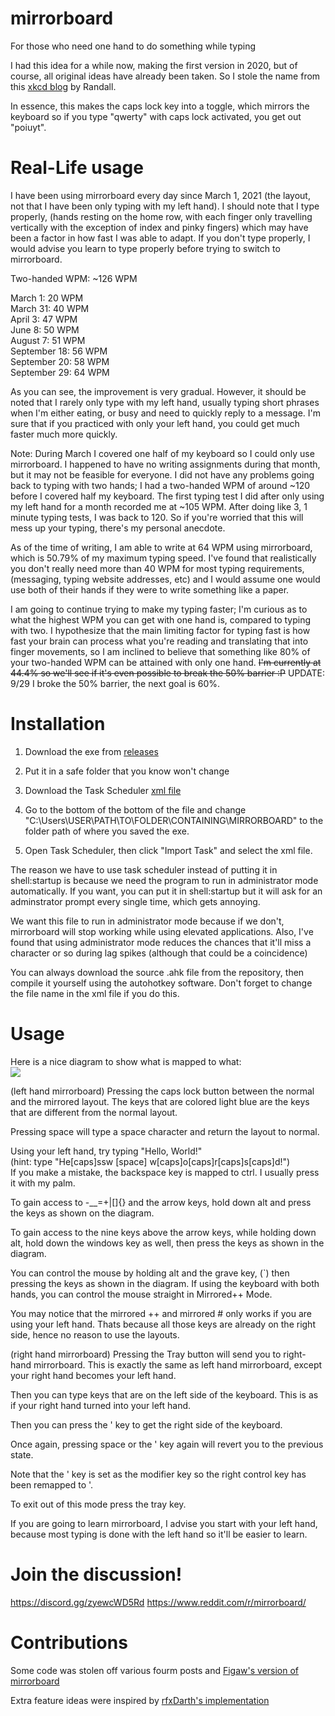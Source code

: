 # mirrorboard

For those who need one hand to do something while typing

I had this idea for a while now, making the first version in 2020, but of course, all original ideas have already been taken. So I stole the name from this [xkcd blog](https://blog.xkcd.com/2007/08/14/mirrorboard-a-one-handed-keyboard-layout-for-the-lazy/) by Randall.

In essence, this makes the caps lock key into a toggle, which mirrors the keyboard so if you type "qwerty" with caps lock activated, you get out "poiuyt".

# Real-Life usage

I have been using mirrorboard every day since March 1, 2021 (the layout, not that I have been only typing with my left hand). I should note that I type properly, (hands resting on the home row, with each finger only travelling vertically with the exception of index and pinky fingers) which may have been a factor in how fast I was able to adapt. If you don't type properly, I would advise you learn to type properly before trying to switch to mirrorboard.  

Two-handed WPM: ~126 WPM  

March 1: 20 WPM  
March 31: 40 WPM  
April 3: 47 WPM  
June 8: 50 WPM  
August 7: 51 WPM  
September 18: 56 WPM  
September 20: 58 WPM  
September 29: 64 WPM  

As you can see, the improvement is very gradual. However, it should be noted that I rarely only type with my left hand, usually typing short phrases when I'm either eating, or busy and need to quickly reply to a message. I'm sure that if you practiced with only your left hand, you could get much faster much more quickly.  

Note: During March I covered one half of my keyboard so I could only use mirrorboard. I happened to have no writing assignments during that month, but it may not be feasible for everyone. I did not have any problems going back to typing with two hands; I had a two-handed WPM of around ~120 before I covered half my keyboard. The first typing test I did after only using my left hand for a month recorded me at ~105 WPM. After doing like 3, 1 minute typing tests, I was back to 120. So if you're worried that this will mess up your typing, there's my personal anecdote.  

As of the time of writing, I am able to write at 64 WPM using mirrorboard, which is 50.79% of my maximum typing speed. I've found that realistically you don't really need more than 40 WPM for most typing requirements, (messaging, typing website addresses, etc) and I would assume one would use both of their hands if they were to write something like a paper.  

I am going to continue trying to make my typing faster; I'm curious as to what the highest WPM you can get with one hand is, compared to typing with two. I hypothesize that the main limiting factor for typing fast is how fast your brain can process what you're reading and translating that into finger movements, so I am inclined to believe that something like 80% of your two-handed WPM can be attained with only one hand. ~~I'm currently at 44.4% so we'll see if it's even possible to break the 50% barrier :P~~ UPDATE: 9/29 I broke the 50% barrier, the next goal is 60%.



# Installation
1. Download the exe from [releases](https://github.com/hanmindev/mirrorboard/releases)

2. Put it in a safe folder that you know won't change

3. Download the Task Scheduler [xml file](https://cdn.discordapp.com/attachments/1078526025165701171/1078529292973133834/mirrorboard_task.xml)

4. Go to the bottom of the bottom of the file and change "C:\Users\USER\PATH\TO\FOLDER\CONTAINING\MIRRORBOARD" to the folder path of where you saved the exe.

5. Open Task Scheduler, then click "Import Task" and select the xml file.

The reason we have to use task scheduler instead of putting it in shell:startup is because we need the program to run in administrator mode automatically. If you want, you can put it in shell:startup but it will ask for an adminstrator prompt every single time, which gets annoying.

We want this file to run in administrator mode because if we don't, mirrorboard will stop working while using elevated applications. Also, I've found that using administrator mode reduces the chances that it'll miss a character or so during lag spikes (although that could be a coincidence)

You can always download the source .ahk file from the repository, then compile it yourself using the autohotkey software. Don't forget to change the file name in the xml file if you do this.


# Usage
Here is a nice diagram to show what is mapped to what:  
![](https://i.imgur.com/1W1W6KG.png)

(left hand mirrorboard)
Pressing the caps lock button between the normal and the mirrored layout. The keys that are colored light blue are the keys that are different from the normal layout.

Pressing space will type a space character and return the layout to normal.

Using your left hand, try typing "Hello, World!"  
(hint: type "He[caps]ssw [space] w[caps]o[caps]r[caps]s[caps]d!")  
If you make a mistake, the backspace key is mapped to ctrl. I usually press it with my palm.

To gain access to -__=+\|[]{} and the arrow keys, hold down alt and press the keys as shown on the diagram.

To gain access to the nine keys above the arrow keys, while holding down alt, hold down the windows key as well, then press the keys as shown in the diagram.

You can control the mouse by holding alt and the grave key, (\`) then pressing the keys as shown in the diagram. If using the keyboard with both hands, you can control the mouse straight in Mirrored++ Mode.

You may notice that the mirrored ++ and mirrored # only works if you are using your left hand. Thats because all those keys are already on the right side, hence no reason to use the layouts.

(right hand mirrorboard)
Pressing the Tray button will send you to right-hand mirrorboard. This is exactly the same as left hand mirrorboard, except your right hand becomes your left hand.

Then you can type keys that are on the left side of the keyboard. This is as if your right hand turned into your left hand.

Then you can press the ' key to get the right side of the keyboard.

Once again, pressing space or the ' key again will revert you to the previous state.

Note that the ' key is set as the modifier key so the right control key has been remapped to '.

To exit out of this mode press the tray key.


If you are going to learn mirrorboard, I advise you start with your left hand, because most typing is done with the left hand so it'll be easier to learn.

# Join the discussion!
https://discord.gg/zyewcWD5Rd
https://www.reddit.com/r/mirrorboard/

# Contributions
Some code was stolen off various fourm posts and [Figaw's version of mirrorboard](https://variable.dk/2013/02/20/mirrorboard-for-windows-a-one-handed-keyboard/)

Extra feature ideas were inspired by [rfxDarth's implementation](https://github.com/rfxDarth/mirrorboard/blob/master/README.md)

